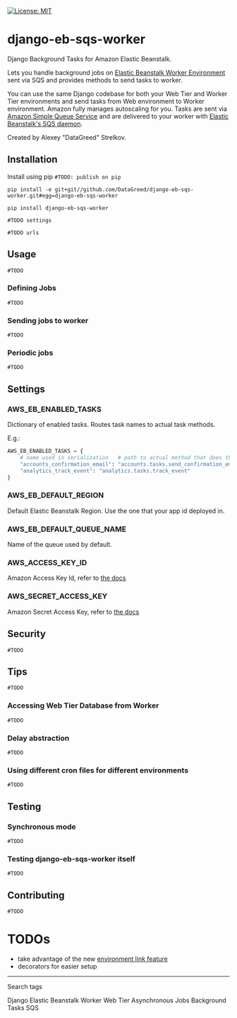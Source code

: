 [![License: MIT](https://img.shields.io/badge/License-MIT-yellow.svg)](https://opensource.org/licenses/MIT)

# django-eb-sqs-worker

Django Background Tasks for Amazon Elastic Beanstalk.

Lets you handle background jobs on [Elastic Beanstalk Worker Environment](https://docs.aws.amazon.com/elasticbeanstalk/latest/dg/using-features-managing-env-tiers.html) sent via SQS and provides methods to send tasks to worker.

You can use the same Django codebase for both your Web Tier and Worker Tier environments and send tasks 
from Web environment to Worker environment. Amazon fully manages autoscaling for you. 
Tasks are sent via [Amazon Simple Queue Service](https://docs.aws.amazon.com/AWSSimpleQueueService/latest/SQSDeveloperGuide/welcome.html) and are delivered to your worker with [Elastic Beanstalk's SQS daemon](https://docs.aws.amazon.com/elasticbeanstalk/latest/dg/using-features-managing-env-tiers.html#worker-daemon).

Created by Alexey "DataGreed" Strelkov.

## Installation

Install using pip `#TODO: publish on pip`
```
pip install -e git+git//github.com/DataGreed/django-eb-sqs-worker.git#egg=django-eb-sqs-worker
```


```
pip install django-eb-sqs-worker
```

`#TODO settings`

`#TODO urls`

## Usage

`#TODO`

### Defining Jobs

`#TODO`

### Sending jobs to worker

`#TODO`

### Periodic jobs

`#TODO`

## Settings

### AWS_EB_ENABLED_TASKS
Dictionary of enabled tasks. Routes task names to actual task methods.

E.g.:

```python
AWS_EB_ENABLED_TASKS = {
    # name used in serialization   # path to actual method that does the job
    "accounts_confirmation_email": "accounts.tasks.send_confirmation_email",
    "analytics_track_event": "analytics.tasks.track_event"
}
``` 

### AWS_EB_DEFAULT_REGION

Default Elastic Beanstalk Region. Use the one that your app id deployed in. 

### AWS_EB_DEFAULT_QUEUE_NAME

Name of the queue used by default.

### AWS_ACCESS_KEY_ID

Amazon Access Key Id, refer to [the docs](https://docs.aws.amazon.com/general/latest/gr/aws-sec-cred-types.html#access-keys-and-secret-access-keys)

### AWS_SECRET_ACCESS_KEY

Amazon Secret Access Key, refer to [the docs](https://docs.aws.amazon.com/general/latest/gr/aws-sec-cred-types.html#access-keys-and-secret-access-keys)

## Security

`#TODO`

## Tips

`#TODO`

### Accessing Web Tier Database from Worker

`#TODO`

### Delay abstraction

`#TODO`

### Using different cron files for different environments

`#TODO`

## Testing

### Synchronous mode

`#TODO`

### Testing django-eb-sqs-worker itself

`#TODO`

## Contributing

`#TODO`

# TODOs

- take advantage of the new [environment link feature](https://docs.aws.amazon.com/elasticbeanstalk/latest/dg/environment-cfg-links.html)
- decorators for easier setup

---
Search tags 

Django Elastic Beanstalk Worker Web Tier Asynchronous Jobs Background Tasks SQS  